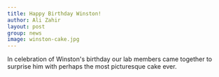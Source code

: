 ```yaml
---
title: Happy Birthday Winston!
author: Ali Zahir
layout: post
group: news
image: winston-cake.jpg
---
```


In celebration of Winston's birthday our lab members came together to surprise him with perhaps the most picturesque cake ever.
